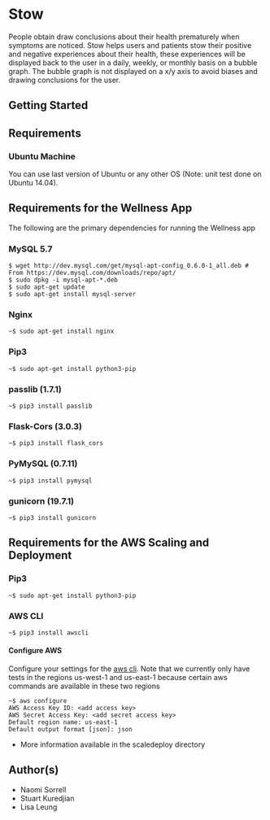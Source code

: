 # Stow
People obtain draw conclusions about their health prematurely when symptoms are noticed.  Stow helps users and patients stow their positive and negative experiences about their health, these experiences will be displayed back to the user in a daily, weekly, or monthly basis on a bubble graph.  The bubble graph is not displayed on a x/y axis to avoid biases and drawing conclusions for the user.  

## Getting Started

## Requirements
### Ubuntu Machine
You can use last version of Ubuntu or any other OS 
(Note: unit test done on Ubuntu 14.04).

## Requirements for the Wellness App
The following are the primary dependencies for running the Wellness app

### MySQL 5.7

```
$ wget http://dev.mysql.com/get/mysql-apt-config_0.6.0-1_all.deb # From https://dev.mysql.com/downloads/repo/apt/
$ sudo dpkg -i mysql-apt-*.deb
$ sudo apt-get update
$ sudo apt-get install mysql-server
```
### Nginx

```
~$ sudo apt-get install nginx
```

### Pip3
```
~$ sudo apt-get install python3-pip
```

### passlib (1.7.1)
```
~$ pip3 install passlib
```

### Flask-Cors (3.0.3)
```
~$ pip3 install flask_cors
```

### PyMySQL (0.7.11)
```
~$ pip3 install pymysql
```

### gunicorn (19.7.1) 
```
~$ pip3 install gunicorn
```

## Requirements for the AWS Scaling and Deployment
### Pip3
```
~$ sudo apt-get install python3-pip
```
### AWS CLI
```
~$ pip3 install awscli
```

#### Configure AWS
Configure your settings for the [aws cli](http://docs.aws.amazon.com/cli/latest/userguide/cli-chap-getting-started.html).  Note that we currently only have tests in the regions us-west-1 and us-east-1 because certain aws commands are available in these two regions
```
~$ aws configure
AWS Access Key ID: <add access key> 
AWS Secret Access Key: <add secret access key>
Default region name: us-east-1
Default output format [json]: json
```

* More information available in the scaledeploy directory



## Author(s)
* Naomi Sorrell
* Stuart Kuredjian
* Lisa Leung 
